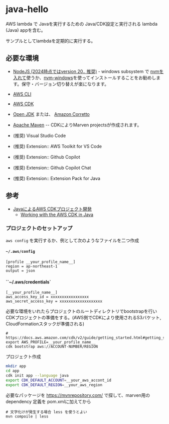 # java-hello
 
AWS lambda で Javaを実行するための Java/CDK設定と実行される lambda (Java) appを含む。

サンプルとしてlambdaを定期的に実行する。

## 必要な環境
- [NodeJS (2024時点ではversion 20.*.* 推奨)](https://nodejs.org/en) - windows subsystem で [nvmを入れて](https://github.com/nvm-sh/nvm?tab=readme-ov-file#installing-and-updating)使うか、[nvm-windows](https://github.com/coreybutler/nvm-windows)を使ってインストールすることをお勧めします。保守・バージョン切り替えが楽になります。
- [AWS CLI](https://docs.aws.amazon.com/ja_jp/cli/latest/userguide/getting-started-install.html)
- [AWS CDK](https://docs.aws.amazon.com/cdk/v2/guide/getting_started.html#getting_started_install)
- [Open JDK](https://adoptium.net/) または、 [Amazon Corretto](https://aws.amazon.com/jp/corretto/?filtered-posts.sort-by=item.additionalFields.createdDate&filtered-posts.sort-order=desc)
- [Apache Maven]( https://maven.apache.org/index.html )  -- CDKによりMarven projectsが作成されます。

- (推奨) Visual Studio Code
- (推奨) Extension:: AWS Toolkit for VS Code
- (推奨) Extension:: Github Copilot
- (推奨) Extension:: Github Copilot Chat
- (推奨) Extension:: Extension Pack for Java

## 参考
- [JavaによるAWS CDKプロジェクト開発](https://docs.aws.amazon.com/cdk/v2/guide/getting_started.html)
  - [Working with the AWS CDK in Java](https://docs.aws.amazon.com/cdk/v2/guide/work-with-cdk-java.html)

### プロジェクトのセットアップ

`aws config` を実行するか、例として次のようなファイルを二つ作成

#### `~/.aws/config`
```
[profile __your_profile_name__]
region = ap-northeast-1
output = json
```

#### ``~/.aws/credentials`
```
[__your_profile_name__]
aws_access_key_id = xxxxxxxxxxxxxxxxx
aws_secret_access_key = xxxxxxxxxxxxxxxxxxx
```

必要な環境をいれたらプロジェクトのルートディレクトリでbootstrapを行いCDKプロジェクトの準備をする。(AWS側でCDKにより使用されるS3バケット, CloudFormationスタックが準備される)
```
# https://docs.aws.amazon.com/cdk/v2/guide/getting_started.html#getting_started_bootstrap
export AWS_PROFILE=__your_profile_name__
cdk bootstrap aws://ACCOUNT-NUMBER/REGION
```

プロジェクト作成
```bash
mkdir app
cd app
cdk init app --language java
export CDK_DEFAULT_ACCOUNT=__your_aws_accont_id
export CDK_DEFAULT_REGION=__your_aws_region
```

必要なパッケージを https://mvnrepository.com/ で探して、marven用のdependency 定義を pom.xmlに加えてから
```
# 文字化けが発生する場合 less を使うとよい
mvn compoile | less
```

